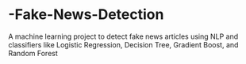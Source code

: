 # -Fake-News-Detection
A machine learning project to detect fake news articles using NLP and classifiers like Logistic Regression, Decision Tree, Gradient Boost, and Random Forest
